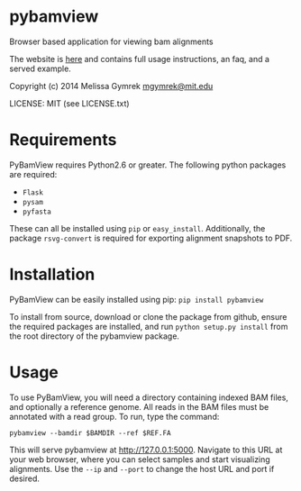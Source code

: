 pybamview
=========

Browser based application for viewing bam alignments

The website is [here](http://melissagymrek.com/pybamview/) and contains full usage instructions, an faq, and a served example.

Copyright (c) 2014 Melissa Gymrek <mgymrek@mit.edu>

LICENSE: MIT (see LICENSE.txt)

Requirements
==========
PyBamView requires Python2.6 or greater. The following python packages are required:

* ```Flask```
* ```pysam```
* ```pyfasta```

These can all be installed using ```pip``` or ```easy_install```. Additionally, the package ```rsvg-convert``` is required for exporting alignment snapshots to PDF.

Installation
==========

PyBamView can be easily installed using pip: ```pip install pybamview```

To install from source, download or clone the package from github, ensure the required packages are installed, and run ```python setup.py install``` from the root directory of the pybamview package.

Usage
===========

To use PyBamView, you will need a directory containing indexed BAM files, and optionally a reference genome. All reads in the BAM files must be annotated with a read group. To run, type the command:

```pybamview --bamdir $BAMDIR --ref $REF.FA```

This will serve pybamview at http://127.0.0.1:5000. Navigate to this URL at your web browser, where you can select samples and start visualizing alignments. Use the ```--ip``` and ```--port``` to change the host URL and port if desired. 

